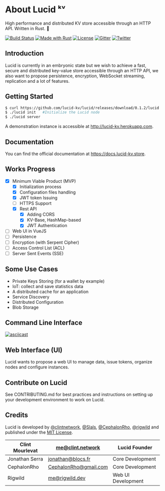 # About Lucid ᵏᵛ

High performance and distributed KV store accessible through an HTTP API. Written in Rust. 🦀

[![Build Status](https://github.com/lucid-kv/lucid/workflows/Lucid/badge.svg)](https://github.com/lucid-kv/lucid/actions?workflow=Lucid)
[![Made with Rust](https://img.shields.io/badge/Made%20With-Rust-dea584)](https://www.rust-lang.org/)
[![License](https://img.shields.io/badge/license-MIT-lightgrey.svg)](https://github.com/lucid-kv/lucid/blob/master/LICENSE.md)
[![Gitter](https://badges.gitter.im/Join%20Chat.svg)](https://gitter.im/lucidkv/community)
[![Twitter](https://img.shields.io/twitter/follow/lucid_kv.svg?style=social)](https://twitter.com/intent/follow?screen_name=lucid_kv)

## Introduction

Lucid is currently in an embryonic state but we wish to achieve a fast, secure and distributed key-value store accessible through an HTTP API, we also want to propose persistence, encryption, WebSocket streaming, replication and a lot of features.

## Getting Started

```bash
$ curl https://github.com/lucid-kv/lucid/releases/download/0.1.2/lucid.exe
$ ./lucid init   #Initialize the Lucid node
$ ./lucid server
```

A demonstration instance is accessible at http://lucid-kv.herokuapp.com.

## Documentation

You can find the official documentation at https://docs.lucid-kv.store.

## Works Progress

- [x] Minimum Viable Product (MVP)
  - [x] Initialization process
  - [x] Configuration files handling
  - [x] JWT token Issuing
  - [ ] HTTPS Support
  - [x] Rest API
     - [x] Adding CORS
     - [x] KV-Base, HashMap-based
     - [x] JWT Authentication
- [ ] Web UI in VueJS
- [ ] Persistence
- [ ] Encryption (with Serpent Cipher)
- [ ] Access Control List (ACL)
- [ ] Server Sent Events (SSE)

## Some Use Cases

- Private Keys Storing (for a wallet by example)
- IoT: collect and save statistics data
- A distributed cache for an application
- Service Discovery
- Distributed Configuration
- Blob Storage

## Command Line Interface

[![asciicast](https://asciinema.org/a/277538.svg)](https://asciinema.org/a/277538)

## Web Interface (UI)

Lucid wants to propose a web UI to manage data, issue tokens, organize nodes and configure instances.

## Contribute on Lucid
See CONTRIBUTING.md for best practices and instructions on setting up your development environment to work on Lucid.

## Credits

Lucid is developed by [@clintnetwork](https://twitter.com/clint_network), [@Slals](https://github.com/Slals), [@CephalonRho](https://github.com/CephalonRho), [@rigwild](https://github.com/rigwild) and published under the [MIT License](LICENSE.md).

| Clint Mourlevat | me@clint.network      | Lucid Founder      |
|-----------------|-----------------------|--------------------|
| Jonathan Serra  | jonathan@blocs.fr     | Core Development   |
| CephalonRho     | CephalonRho@gmail.com | Core Development   |
| Rigwild         | me@rigwild.dev        | Web UI Development |
